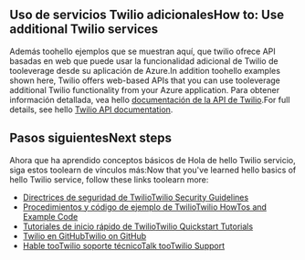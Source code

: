 ## <span data-ttu-id="f9093-101"><a name="AdditionalServices"></a>Uso de servicios Twilio adicionales</span><span class="sxs-lookup"><span data-stu-id="f9093-101"><a name="AdditionalServices"></a>How to: Use additional Twilio services</span></span>
<span data-ttu-id="f9093-102">Además toohello ejemplos que se muestran aquí, que twilio ofrece API basadas en web que puede usar la funcionalidad adicional de Twilio de tooleverage desde su aplicación de Azure.</span><span class="sxs-lookup"><span data-stu-id="f9093-102">In addition toohello examples shown here, Twilio offers web-based APIs that you can use tooleverage additional Twilio functionality from your Azure application.</span></span> <span data-ttu-id="f9093-103">Para obtener información detallada, vea hello [documentación de la API de Twilio][twilio_api_documentation].</span><span class="sxs-lookup"><span data-stu-id="f9093-103">For full details, see hello [Twilio API documentation][twilio_api_documentation].</span></span>

## <span data-ttu-id="f9093-104"><a name="NextSteps"></a>Pasos siguientes</span><span class="sxs-lookup"><span data-stu-id="f9093-104"><a name="NextSteps"></a>Next steps</span></span>
<span data-ttu-id="f9093-105">Ahora que ha aprendido conceptos básicos de Hola de hello Twilio servicio, siga estos toolearn de vínculos más:</span><span class="sxs-lookup"><span data-stu-id="f9093-105">Now that you've learned hello basics of hello Twilio service, follow these links toolearn more:</span></span>

* <span data-ttu-id="f9093-106">[Directrices de seguridad de Twilio][twilio_security_guidelines]</span><span class="sxs-lookup"><span data-stu-id="f9093-106">[Twilio Security Guidelines][twilio_security_guidelines]</span></span>
* <span data-ttu-id="f9093-107">[Procedimientos y código de ejemplo de Twilio][twilio_howtos]</span><span class="sxs-lookup"><span data-stu-id="f9093-107">[Twilio HowTos and Example Code][twilio_howtos]</span></span>
* <span data-ttu-id="f9093-108">[Tutoriales de inicio rápido de Twilio][twilio_quickstarts]</span><span class="sxs-lookup"><span data-stu-id="f9093-108">[Twilio Quickstart Tutorials][twilio_quickstarts]</span></span> 
* <span data-ttu-id="f9093-109">[Twilio en GitHub][twilio_on_github]</span><span class="sxs-lookup"><span data-stu-id="f9093-109">[Twilio on GitHub][twilio_on_github]</span></span>
* <span data-ttu-id="f9093-110">[Hable tooTwilio soporte técnico][twilio_support]</span><span class="sxs-lookup"><span data-stu-id="f9093-110">[Talk tooTwilio Support][twilio_support]</span></span>

[twilio_api_documentation]: http://www.twilio.com/api
[twilio_security_guidelines]: http://www.twilio.com/docs/security
[twilio_howtos]: http://www.twilio.com/docs/howto
[twilio_on_github]: https://github.com/twilio
[twilio_support]: http://www.twilio.com/help/contact
[twilio_quickstarts]: http://www.twilio.com/docs/quickstart


